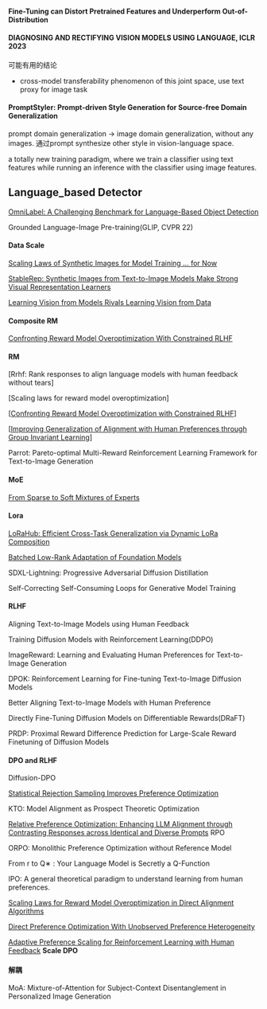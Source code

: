 #### Fine-Tuning can Distort Pretrained Features and Underperform Out-of-Distribution



#### DIAGNOSING AND RECTIFYING VISION MODELS USING LANGUAGE, ICLR 2023

可能有用的结论

* cross-model transferability phenomenon of this joint space, use text proxy for image task

#### PromptStyler: Prompt-driven Style Generation for Source-free Domain Generalization

prompt domain generalization -> image domain generalization, without any images. 通过prompt  synthesize other style in vision-language space.

a totally new training paradigm, where we train a classifier using text features while running an inference with the classifier using image features.



## Language_based Detector

[OmniLabel: A Challenging Benchmark for Language-Based Object Detection](https://arxiv.org/abs/2304.11463)

Grounded Language-Image Pre-training(GLIP, CVPR 22)



#### Data Scale

[Scaling Laws of Synthetic Images for Model Training ... for Now](https://arxiv.org/abs/2312.04567)

[StableRep: Synthetic Images from Text-to-Image Models Make Strong Visual Representation Learners](https://arxiv.org/abs/2306.00984)

[Learning Vision from Models Rivals Learning Vision from Data](https://arxiv.org/abs/2312.17742)



#### Composite RM

[Confronting Reward Model Overoptimization With Constrained RLHF](https://openreview.net/attachment?id=gkfUvn0fLU&name=pdf)



#### RM

[Rrhf: Rank responses to align language models with human feedback without tears]

[Scaling laws for reward model overoptimization]

[[Confronting Reward Model Overoptimization with Constrained RLHF](https://openreview.net/forum?id=gkfUvn0fLU)]

[[Improving Generalization of Alignment with Human Preferences through Group Invariant Learning](https://openreview.net/forum?id=fwCoLe3TAX)]

Parrot: Pareto-optimal Multi-Reward Reinforcement Learning Framework for Text-to-Image Generation



#### MoE

[From Sparse to Soft Mixtures of Experts](https://openreview.net/forum?id=jxpsAj7ltE)



#### Lora

[LoRaHub: Efficient Cross-Task Generalization via Dynamic LoRa Composition](https://arxiv.org/abs/2307.13269)

[Batched Low-Rank Adaptation of Foundation Models](https://openreview.net/pdf?id=w4abltTZ2f)



SDXL-Lightning: Progressive Adversarial Diffusion Distillation

Self-Correcting Self-Consuming Loops for Generative Model Training



#### RLHF

Aligning Text-to-Image Models using Human Feedback

Training Diffusion Models with Reinforcement Learning(DDPO)

ImageReward: Learning and Evaluating Human Preferences for Text-to-Image Generation

DPOK: Reinforcement Learning for Fine-tuning Text-to-Image Diffusion Models

Better Aligning Text-to-Image Models with Human Preference

Directly Fine-Tuning Diffusion Models on Differentiable Rewards(DRaFT)

PRDP: Proximal Reward Difference Prediction for Large-Scale Reward Finetuning of Diffusion Models

#### DPO and RLHF

Diffusion-DPO

[Statistical Rejection Sampling Improves Preference Optimization](https://arxiv.org/abs/2309.06657)

KTO: Model Alignment as Prospect Theoretic Optimization

[Relative Preference Optimization: Enhancing LLM Alignment through Contrasting Responses across Identical and Diverse Prompts](https://arxiv.org/abs/2402.10958) RPO

ORPO: Monolithic Preference Optimization without Reference Model

From r to Q∗ : Your Language Model is Secretly a Q-Function

IPO:  A general theoretical paradigm to understand learning from human preferences.

[Scaling Laws for Reward Model Overoptimization in Direct Alignment Algorithms](https://arxiv.org/abs/2406.02900)

[Direct Preference Optimization With Unobserved Preference Heterogeneity](https://arxiv.org/abs/2405.15065)

[Adaptive Preference Scaling for Reinforcement Learning with Human Feedback](https://arxiv.org/abs/2406.02764) **Scale DPO**



#### 解耦

MoA: Mixture-of-Attention for Subject-Context Disentanglement in Personalized Image Generation
